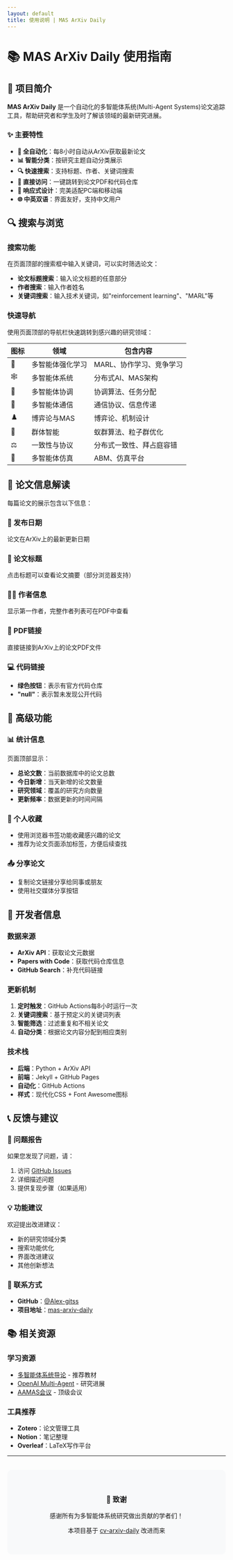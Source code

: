```yaml
---
layout: default
title: 使用说明 | MAS ArXiv Daily
---
```


# 📚 MAS ArXiv Daily 使用指南

## 🎯 项目简介

**MAS ArXiv Daily** 是一个自动化的多智能体系统(Multi-Agent Systems)论文追踪工具，帮助研究者和学生及时了解该领域的最新研究进展。

### ✨ 主要特性

- **🤖 全自动化**：每8小时自动从ArXiv获取最新论文
- **📊 智能分类**：按研究主题自动分类展示
- **🔍 快速搜索**：支持标题、作者、关键词搜索
- **🔗 直接访问**：一键跳转到论文PDF和代码仓库
- **📱 响应式设计**：完美适配PC端和移动端
- **🌐 中英双语**：界面友好，支持中文用户

## 🔍 搜索与浏览

### 搜索功能
在页面顶部的搜索框中输入关键词，可以实时筛选论文：
- **论文标题搜索**：输入论文标题的任意部分
- **作者搜索**：输入作者姓名
- **关键词搜索**：输入技术关键词，如"reinforcement learning"、"MARL"等

### 快速导航
使用页面顶部的导航栏快速跳转到感兴趣的研究领域：

| 图标 | 领域 | 包含内容 |
|------|------|----------|
| 🧠 | 多智能体强化学习 | MARL、协作学习、竞争学习 |
| 🕸️ | 多智能体系统 | 分布式AI、MAS架构 |
| 🤝 | 多智能体协调 | 协调算法、任务分配 |
| 💬 | 多智能体通信 | 通信协议、信息传递 |
| ♟️ | 博弈论与MAS | 博弈论、机制设计 |
| 🐝 | 群体智能 | 蚁群算法、粒子群优化 |
| ⚖️ | 一致性与协议 | 分布式一致性、拜占庭容错 |
| 🎲 | 多智能体仿真 | ABM、仿真平台 |

## 📖 论文信息解读

每篇论文的展示包含以下信息：

### 📅 发布日期
论文在ArXiv上的最新更新日期

### 📝 论文标题
点击标题可以查看论文摘要（部分浏览器支持）

### 👨‍🎓 作者信息
显示第一作者，完整作者列表可在PDF中查看

### 📄 PDF链接
直接链接到ArXiv上的论文PDF文件

### 💻 代码链接
- **绿色按钮**：表示有官方代码仓库
- **"null"**：表示暂未发现公开代码

## 🚀 高级功能

### 📊 统计信息
页面顶部显示：
- **总论文数**：当前数据库中的论文总数
- **今日新增**：当天新增的论文数量
- **研究领域**：覆盖的研究方向数量
- **更新频率**：数据更新的时间间隔

### 🔖 个人收藏
- 使用浏览器书签功能收藏感兴趣的论文
- 推荐为论文页面添加标签，方便后续查找

### 📤 分享论文
- 复制论文链接分享给同事或朋友
- 使用社交媒体分享按钮

## 🔧 开发者信息

### 数据来源
- **ArXiv API**：获取论文元数据
- **Papers with Code**：获取代码仓库信息
- **GitHub Search**：补充代码链接

### 更新机制
1. **定时触发**：GitHub Actions每8小时运行一次
2. **关键词搜索**：基于预定义的关键词列表
3. **智能筛选**：过滤重复和不相关论文
4. **自动分类**：根据论文内容分配到相应类别

### 技术栈
- **后端**：Python + ArXiv API
- **前端**：Jekyll + GitHub Pages
- **自动化**：GitHub Actions
- **样式**：现代化CSS + Font Awesome图标

## 📞 反馈与建议

### 🐛 问题报告
如果您发现了问题，请：
1. 访问 [GitHub Issues](https://github.com/Alex-gitss/mas-arxiv-daily/issues)
2. 详细描述问题
3. 提供复现步骤（如果适用）

### 💡 功能建议
欢迎提出改进建议：
- 新的研究领域分类
- 搜索功能优化
- 界面改进建议
- 其他创新想法

### 📧 联系方式
- **GitHub**：[@Alex-gitss](https://github.com/Alex-gitss)
- **项目地址**：[mas-arxiv-daily](https://github.com/Alex-gitss/mas-arxiv-daily)

## 📚 相关资源

### 学习资源
- [多智能体系统导论](https://example.com) - 推荐教材
- [OpenAI Multi-Agent](https://openai.com/research/multiagent) - 研究进展
- [AAMAS会议](https://www.aamas-conference.org/) - 顶级会议

### 工具推荐
- **Zotero**：论文管理工具
- **Notion**：笔记整理
- **Overleaf**：LaTeX写作平台

---

<div style="text-align: center; padding: 2rem; background: #f8f9fa; border-radius: 10px; margin: 2rem 0;">
  <h3>🙏 致谢</h3>
  <p>感谢所有为多智能体系统研究做出贡献的学者们！</p>
  <p>本项目基于 <a href="https://github.com/Vincentqyw/cv-arxiv-daily">cv-arxiv-daily</a> 改进而来</p>
</div>
